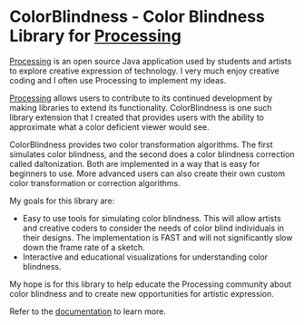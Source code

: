ColorBlindness - Color Blindness Library for [Processing](http://processing.org)
=============================================================

[Processing](http://processing.org) is an open source Java application used by students and artists to explore creative expression of technology. I very much enjoy creative coding and I often use Processing to implement my ideas.

[Processing](http://processing.org) allows users to contribute to its continued development by making libraries to extend its functionality. ColorBlindness is one such library extension that I created that provides users with the ability to approximate what a color deficient viewer would see.

ColorBlindness provides two color transformation algorithms. The first simulates color blindness, and the second does a color blindness correction called daltonization. Both are implemented in a way that is easy for beginners to use. More advanced users can also create their own custom color transformation or correction algorithms.

My goals for this library are:

* Easy to use tools for simulating color blindness. This will allow artists and creative coders to consider the needs of color blind individuals in their designs. The implementation is FAST and will not significantly slow down the frame rate of a sketch.
* Interactive and educational visualizations for understanding color blindness.

My hope is for this library to help educate the Processing community about color blindness and to create new opportunities for artistic expression.

Refer to the [documentation](http://ixora.io/projects/colorblindness/) to learn more.
